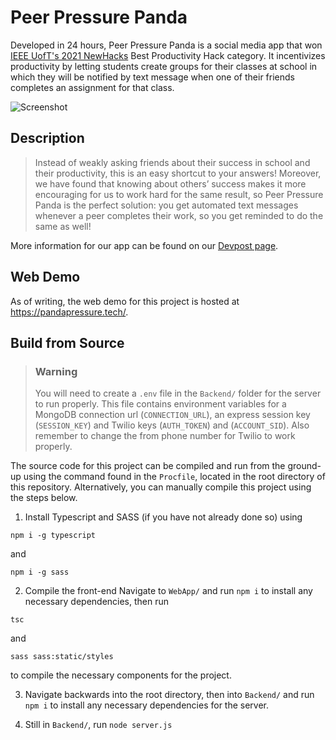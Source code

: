 # Peer Pressure Panda

Developed in 24 hours, Peer Pressure Panda is a social media app that won [IEEE UofT's 2021 NewHacks](https://newhacks-2021.devpost.com/) Best Productivity Hack category. It incentivizes productivity by letting students create groups for their classes at school in which they will be notified by text message when one of their friends completes an assignment for that class.

![Screenshot](https://cdn.discordapp.com/attachments/906910291776925696/906910298391334952/unknown.png)

## Description

> Instead of weakly asking friends about their success in school and their productivity, this is an easy shortcut to your answers! Moreover, we have found that knowing about others’ success makes it more encouraging for us to work hard for the same result, so Peer Pressure Panda is the perfect solution: you get automated text messages whenever a peer completes their work, so you get reminded to do the same as well!

More information for our app can be found on our [Devpost page](https://devpost.com/software/peer-pressure-panda).

## Web Demo

As of writing, the web demo for this project is hosted at https://pandapressure.tech/.

## Build from Source

> ### Warning
> You will need to create a `.env` file in the `Backend/` folder for the server to run properly. This file contains environment variables for a MongoDB connection url (`CONNECTION_URL`), an express session key (`SESSION_KEY`) and Twilio keys (`AUTH_TOKEN`) and (`ACCOUNT_SID`). Also remember to change the from phone number for Twilio to work properly.

The source code for this project can be compiled and run from the ground-up using the command found in the `Procfile`, located in the root directory of this repository. Alternatively, you can manually compile this project using the steps below.

1. Install Typescript and SASS (if you have not already done so) using

```
npm i -g typescript
```

and

```
npm i -g sass
```

2. Compile the front-end
   Navigate to `WebApp/` and run `npm i` to install any necessary dependencies, then run

```
tsc
```

and

```
sass sass:static/styles
```

to compile the necessary components for the project.

3. Navigate backwards into the root directory, then into `Backend/` and run `npm i` to install any necessary dependencies for the server.

4. Still in `Backend/`, run `node server.js`
